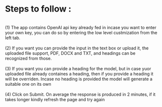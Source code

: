 # Steps to follow :
<br> (1) The app contains OpenAI api key already fed in 
incase you want to enter your own key, you can do so by entering the low level custmization from the left tab.</br>
<br> (2) If you want you can provide the input in the text box or upload it, the uploaded file support, PDF, DOCX
and TXT, and headings can be recognized from those.</br>
<br> (3) If you want you can provide a heading for the model, but in case yuor uploaded file already containes
a heading, then if you provide a heading it will be overriden. Incase no heading is provided the model will 
generate a suitable one on its own</br>
<br> (4) Click on Submit. On average the response is produced in 2 minutes, if it takes longer kindly refresh
the page and try again </br>